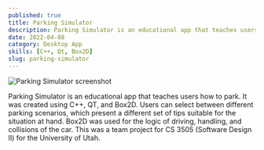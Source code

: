 ```yaml
---
published: true
title: Parking Simulator
description: Parking Simulator is an educational app that teaches users how to park. It was created using C++, QT, and Box2D.
date: 2022-04-08
category: Desktop App
skills: [C++, Qt, Box2D]
slug: parking-simulator
---
```


![Parking Simulator screenshot](/images/portfolio/Parking_Simulator.png)

Parking Simulator is an educational app that teaches users how to park. It was created using C++, QT, and Box2D. Users can select between different parking scenarios, which present a different set of tips suitable for the situation at hand. Box2D was used for the logic of driving, handling, and collisions of the car. This was a team project for CS 3505 (Software Design II) for the University of Utah.
